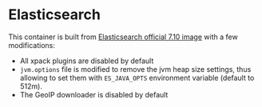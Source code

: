 # Elasticsearch

This container is built from [Elasticsearch official 7.10 image](https://www.elastic.co/guide/en/elasticsearch/reference/current/docker.html) with a few modifications:

* All xpack plugins are disabled by default
* `jvm.options` file is modified to remove the jvm heap size settings, thus allowing to set them with `ES_JAVA_OPTS` environment variable (default to 512m).
* The GeoIP downloader is disabled by default
